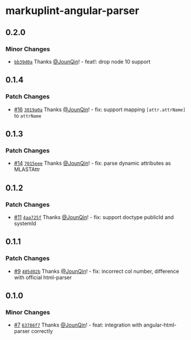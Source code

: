 # markuplint-angular-parser

## 0.2.0

### Minor Changes

- [`bb39d0a`](https://github.com/rx-ts/markuplint/commit/bb39d0ad3a68503141a78593aa46e49b1ba2ab06) Thanks [@JounQin](https://github.com/JounQin)! - feat!: drop node 10 support

## 0.1.4

### Patch Changes

- [#16](https://github.com/rx-ts/markuplint/pull/16) [`3019a0a`](https://github.com/rx-ts/markuplint/commit/3019a0ac3a1b4eaef1cd11c24cc6f06aaf39112a) Thanks [@JounQin](https://github.com/JounQin)! - fix: support mapping `[attr.attrName]` to `attrName`

## 0.1.3

### Patch Changes

- [#14](https://github.com/rx-ts/markuplint/pull/14) [`7015eee`](https://github.com/rx-ts/markuplint/commit/7015eee1d298a44eed9297a094d6513d11446749) Thanks [@JounQin](https://github.com/JounQin)! - fix: parse dynamic attributes as MLASTAttr

## 0.1.2

### Patch Changes

- [#11](https://github.com/rx-ts/markuplint/pull/11) [`4aa725f`](https://github.com/rx-ts/markuplint/commit/4aa725ff49b50ff9e31e3e982b8a6a15a87820bc) Thanks [@JounQin](https://github.com/JounQin)! - fix: support doctype publicId and systemId

## 0.1.1

### Patch Changes

- [#9](https://github.com/rx-ts/markuplint/pull/9) [`405d02b`](https://github.com/rx-ts/markuplint/commit/405d02b5cbe5b5077996da83b6f2d403770e5316) Thanks [@JounQin](https://github.com/JounQin)! - fix: incorrect col number, difference with official html-parser

## 0.1.0

### Minor Changes

- [#7](https://github.com/rx-ts/markuplint/pull/7) [`63786f7`](https://github.com/rx-ts/markuplint/commit/63786f77ce5379432a250c6efe61fa23708825f5) Thanks [@JounQin](https://github.com/JounQin)! - feat: integration with angular-html-parser correctly
